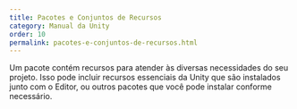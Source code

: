 ```yaml
---
title: Pacotes e Conjuntos de Recursos
category: Manual da Unity
order: 10
permalink: pacotes-e-conjuntos-de-recursos.html
---
```


Um pacote contém recursos para atender às diversas necessidades do seu projeto. Isso pode incluir recursos essenciais da Unity que são instalados junto com o Editor, ou outros pacotes que você pode instalar conforme necessário.